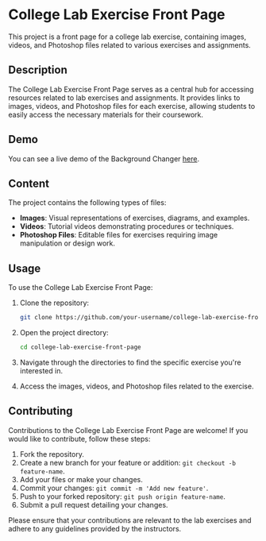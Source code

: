 # College Lab Exercise Front Page

This project is a front page for a college lab exercise, containing images, videos, and Photoshop files related to various exercises and assignments.

## Description

The College Lab Exercise Front Page serves as a central hub for accessing resources related to lab exercises and assignments. It provides links to images, videos, and Photoshop files for each exercise, allowing students to easily access the necessary materials for their coursework.

## Demo

You can see a live demo of the Background Changer [here](link-to-demo).

## Content

The project contains the following types of files:

- **Images**: Visual representations of exercises, diagrams, and examples.
- **Videos**: Tutorial videos demonstrating procedures or techniques.
- **Photoshop Files**: Editable files for exercises requiring image manipulation or design work.

## Usage

To use the College Lab Exercise Front Page:

1. Clone the repository:

    ```bash
    git clone https://github.com/your-username/college-lab-exercise-front-page.git
    ```

2. Open the project directory:

    ```bash
    cd college-lab-exercise-front-page
    ```

3. Navigate through the directories to find the specific exercise you're interested in.

4. Access the images, videos, and Photoshop files related to the exercise.

## Contributing

Contributions to the College Lab Exercise Front Page are welcome! If you would like to contribute, follow these steps:

1. Fork the repository.
2. Create a new branch for your feature or addition: `git checkout -b feature-name`.
3. Add your files or make your changes.
4. Commit your changes: `git commit -m 'Add new feature'`.
5. Push to your forked repository: `git push origin feature-name`.
6. Submit a pull request detailing your changes.

Please ensure that your contributions are relevant to the lab exercises and adhere to any guidelines provided by the instructors.

